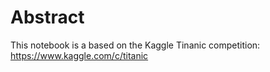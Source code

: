 # Abstract
This notebook is a based on the Kaggle Tinanic competition:
https://www.kaggle.com/c/titanic
